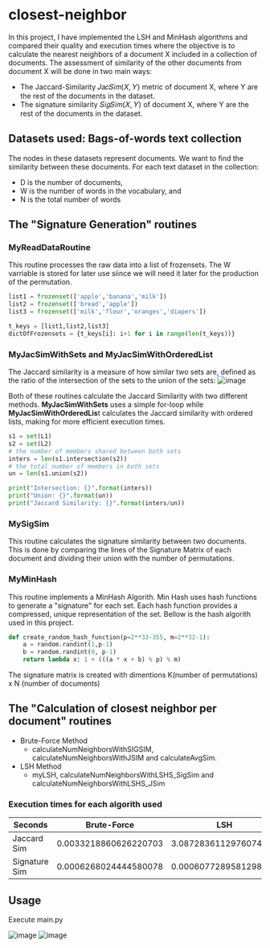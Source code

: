 # closest-neighbor
In this project, I have implemented the LSH and MinHash algorithms and compared their quality and execution times where the objective is to calculate the nearest neighbors of a document X included in a 
collection of documents.
The assessment of similarity of the other documents from document X will be done in two main ways:
* The Jaccard-Similarity 𝐽𝑎𝑐𝑆𝑖𝑚(𝑋, 𝑌) metric of document X, where Y are the rest of the documents in the dataset.
* The signature similarity 𝑆𝑖𝑔𝑆𝑖𝑚(𝑋, 𝑌) of document X, where Y are the rest of the documents in the dataset.
  
## Datasets used: Bags-of-words text collection
The nodes in these datasets represent documents. We want to find the similarity between these documents.
For each text dataset in the collection: 
* D is the number of documents, 
* W is the number of words in the vocabulary, and 
* N is the total number of words

## The "Signature Generation" routines
###  MyReadDataRoutine
This routine processes the raw data into a list of frozensets. The W varriable is stored for later use siince we will need it later for the production of the permutation.
``` Python
list1 = frozenset(['apple','banana','milk'])
list2 = frozenset(['bread','apple'])
list3 = frozenset(['milk','flour','oranges','diapers'])

t_keys = [list1,list2,list3]
dictOfFrozensets = {t_keys[i]: i+1 for i in range(len(t_keys))}
```

###   MyJacSimWithSets and MyJacSimWithOrderedList
The Jaccard similarity is a measure of how similar two sets are, defined as the ratio of the intersection of the sets to the union of the sets:
![image](https://github.com/user-attachments/assets/de60fc48-3134-4604-9ad7-cf60367eaba8)

Both of these routines calculate the Jaccard Similarity with two different methods. **MyJacSimWithSets** uses a simple for-loop while **MyJacSimWithOrderedLis**t calculates the Jaccard similarity with ordered lists, making for more efficient execution times.

``` Python
s1 = set(L1)
s2 = set(L2)
# the number of members shared between both sets
inters = len(s1.intersection(s2))
# the total number of members in both sets
un = len(s1.union(s2))

print("Intersection: {}".format(inters))
print("Union: {}".format(un))
print("Jaccard Similarity: {}".format(inters/un))
```

###  MySigSim
This routine calculates the signature similarity between two documents. This is done by comparing the lines of the Signature Matrix of each document and dividing their union with the number of permutations.

###  MyMinHash
This routine implements a MinHash Algorith. Min Hash uses hash functions to generate a "signature" for each set. Each hash function provides a compressed, unique representation of the set.
Bellow is the hash algorith used in this project.
``` Python
def create_random_hash_function(p=2**33-355, m=2**32-1):
    a = random.randint(1,p-1)
    b = random.randint(0, p-1)
    return lambda x: 1 + (((a * x + b) % p) % m)
```
The signature matrix is created with dimentions K(number of permutations) x N (number of documents)

## The "Calculation of closest neighbor per document" routines
* Brute-Force Method
  * calculateNumNeighborsWithSIGSIM, calculateNumNeighborsWithJSIM and 
    calculateAvgSim.
* LSH Method
  * myLSH, calculateNumNeighborsWithLSHS_SigSim and
    calculateNumNeighborsWithLSHS_JSim

### Execution times for each algorith used

| Seconds       | Brute-Force           | LSH                   |
|---------------|-----------------------|-----------------------|
| Jaccard Sim   | 0.0033218860626220703 | 3.0872836112976074    |
| Signature Sim | 0.0006268024444580078 | 0.0006077289581298828 |

## Usage
Execute main.py

![image](https://github.com/user-attachments/assets/1b24c112-0c36-4f0f-8497-999b06c56c27)
![image](https://github.com/user-attachments/assets/7751d586-8dc5-48bf-9473-ca030598707d)


